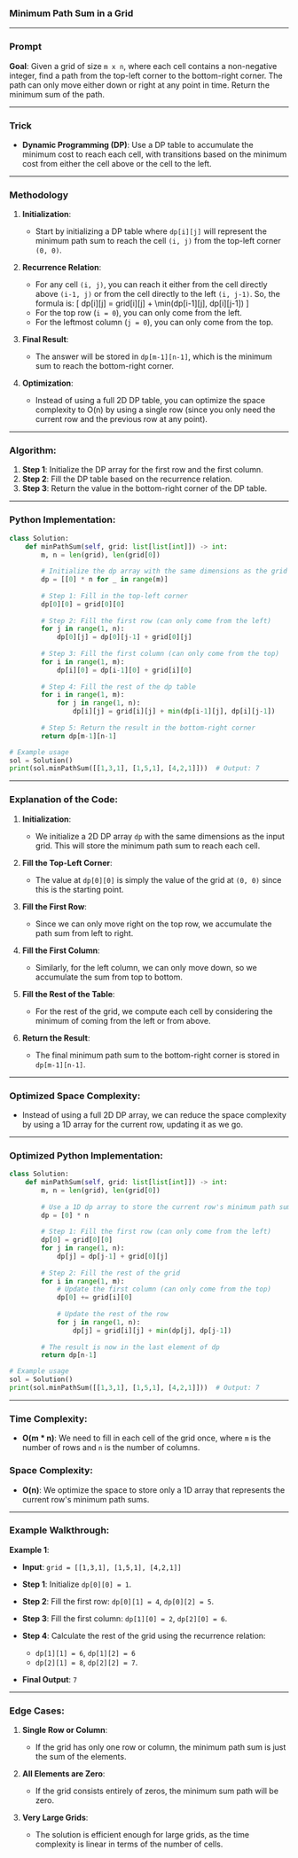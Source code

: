 ### **Minimum Path Sum in a Grid**

---

### **Prompt**  
**Goal**: Given a grid of size `m x n`, where each cell contains a non-negative integer, find a path from the top-left corner to the bottom-right corner. The path can only move either down or right at any point in time. Return the minimum sum of the path.

---

### **Trick**  
- **Dynamic Programming (DP)**: Use a DP table to accumulate the minimum cost to reach each cell, with transitions based on the minimum cost from either the cell above or the cell to the left.

---

### **Methodology**  
1. **Initialization**:
   - Start by initializing a DP table where `dp[i][j]` will represent the minimum path sum to reach the cell `(i, j)` from the top-left corner `(0, 0)`.
   
2. **Recurrence Relation**:
   - For any cell `(i, j)`, you can reach it either from the cell directly above `(i-1, j)` or from the cell directly to the left `(i, j-1)`. So, the formula is:
     \[
     dp[i][j] = grid[i][j] + \min(dp[i-1][j], dp[i][j-1])
     \]
   - For the top row (`i = 0`), you can only come from the left.
   - For the leftmost column (`j = 0`), you can only come from the top.
   
3. **Final Result**:
   - The answer will be stored in `dp[m-1][n-1]`, which is the minimum sum to reach the bottom-right corner.

4. **Optimization**:
   - Instead of using a full 2D DP table, you can optimize the space complexity to O(n) by using a single row (since you only need the current row and the previous row at any point).

---

### **Algorithm**:

1. **Step 1**: Initialize the DP array for the first row and the first column.
2. **Step 2**: Fill the DP table based on the recurrence relation.
3. **Step 3**: Return the value in the bottom-right corner of the DP table.

---

### **Python Implementation**:

```python
class Solution:
    def minPathSum(self, grid: list[list[int]]) -> int:
        m, n = len(grid), len(grid[0])
        
        # Initialize the dp array with the same dimensions as the grid
        dp = [[0] * n for _ in range(m)]
        
        # Step 1: Fill in the top-left corner
        dp[0][0] = grid[0][0]
        
        # Step 2: Fill the first row (can only come from the left)
        for j in range(1, n):
            dp[0][j] = dp[0][j-1] + grid[0][j]
        
        # Step 3: Fill the first column (can only come from the top)
        for i in range(1, m):
            dp[i][0] = dp[i-1][0] + grid[i][0]
        
        # Step 4: Fill the rest of the dp table
        for i in range(1, m):
            for j in range(1, n):
                dp[i][j] = grid[i][j] + min(dp[i-1][j], dp[i][j-1])
        
        # Step 5: Return the result in the bottom-right corner
        return dp[m-1][n-1]

# Example usage
sol = Solution()
print(sol.minPathSum([[1,3,1], [1,5,1], [4,2,1]]))  # Output: 7
```

---

### **Explanation of the Code**:

1. **Initialization**:
   - We initialize a 2D DP array `dp` with the same dimensions as the input grid. This will store the minimum path sum to reach each cell.
   
2. **Fill the Top-Left Corner**:
   - The value at `dp[0][0]` is simply the value of the grid at `(0, 0)` since this is the starting point.

3. **Fill the First Row**:
   - Since we can only move right on the top row, we accumulate the path sum from left to right.

4. **Fill the First Column**:
   - Similarly, for the left column, we can only move down, so we accumulate the sum from top to bottom.

5. **Fill the Rest of the Table**:
   - For the rest of the grid, we compute each cell by considering the minimum of coming from the left or from above.

6. **Return the Result**:
   - The final minimum path sum to the bottom-right corner is stored in `dp[m-1][n-1]`.

---

### **Optimized Space Complexity**:
- Instead of using a full 2D DP array, we can reduce the space complexity by using a 1D array for the current row, updating it as we go.
  
---

### **Optimized Python Implementation**:

```python
class Solution:
    def minPathSum(self, grid: list[list[int]]) -> int:
        m, n = len(grid), len(grid[0])
        
        # Use a 1D dp array to store the current row's minimum path sums
        dp = [0] * n
        
        # Step 1: Fill the first row (can only come from the left)
        dp[0] = grid[0][0]
        for j in range(1, n):
            dp[j] = dp[j-1] + grid[0][j]
        
        # Step 2: Fill the rest of the grid
        for i in range(1, m):
            # Update the first column (can only come from the top)
            dp[0] += grid[i][0]
            
            # Update the rest of the row
            for j in range(1, n):
                dp[j] = grid[i][j] + min(dp[j], dp[j-1])
        
        # The result is now in the last element of dp
        return dp[n-1]

# Example usage
sol = Solution()
print(sol.minPathSum([[1,3,1], [1,5,1], [4,2,1]]))  # Output: 7
```

---

### **Time Complexity**:
- **O(m * n)**: We need to fill in each cell of the grid once, where `m` is the number of rows and `n` is the number of columns.

### **Space Complexity**:
- **O(n)**: We optimize the space to store only a 1D array that represents the current row's minimum path sums.

---

### **Example Walkthrough**:

**Example 1**:
- **Input**: `grid = [[1,3,1], [1,5,1], [4,2,1]]`
- **Step 1**: Initialize `dp[0][0] = 1`.
- **Step 2**: Fill the first row: `dp[0][1] = 4`, `dp[0][2] = 5`.
- **Step 3**: Fill the first column: `dp[1][0] = 2`, `dp[2][0] = 6`.
- **Step 4**: Calculate the rest of the grid using the recurrence relation:
  - `dp[1][1] = 6`, `dp[1][2] = 6`
  - `dp[2][1] = 8`, `dp[2][2] = 7`.
  
- **Final Output**: `7`

---

### **Edge Cases**:
1. **Single Row or Column**:
   - If the grid has only one row or column, the minimum path sum is just the sum of the elements.
   
2. **All Elements are Zero**:
   - If the grid consists entirely of zeros, the minimum sum path will be zero.

3. **Very Large Grids**:
   - The solution is efficient enough for large grids, as the time complexity is linear in terms of the number of cells.